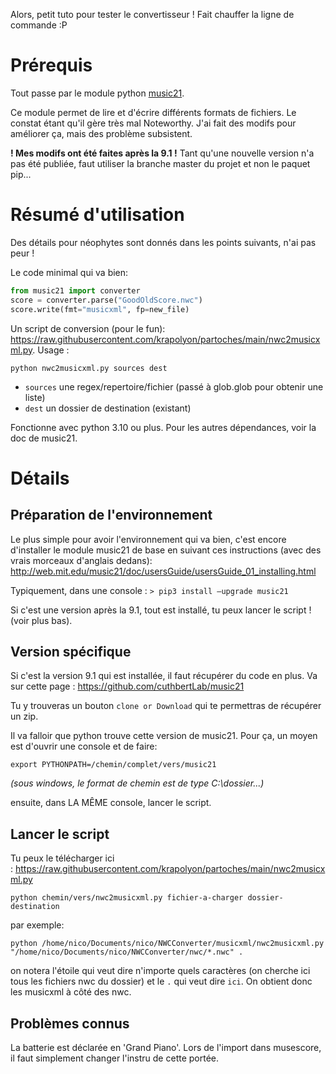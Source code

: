 Alors, petit tuto pour tester le convertisseur ! Fait chauffer la ligne de commande :P

# Prérequis
Tout passe par le module python [music21](https://web.mit.edu/music21/doc/usersGuide/usersGuide_01_installing.html).

Ce module permet de lire et d'écrire différents formats de fichiers. Le constat étant qu'il gère très mal Noteworthy.
J'ai fait des modifs pour améliorer ça, mais des problème subsistent.

**! Mes modifs ont été faites après la 9.1 !**
Tant qu'une nouvelle version n'a pas été publiée, faut utiliser la branche master du projet et non le paquet pip...

# Résumé d'utilisation
Des détails pour néophytes sont donnés dans les points suivants, n'ai pas peur !

Le code minimal qui va bien:
```python
from music21 import converter
score = converter.parse("GoodOldScore.nwc")
score.write(fmt="musicxml", fp=new_file)
```

Un script de conversion (pour le fun): <https://raw.githubusercontent.com/krapolyon/partoches/main/nwc2musicxml.py>. Usage :
```
python nwc2musicxml.py sources dest
```
- `sources` une regex/repertoire/fichier (passé à glob.glob pour obtenir une liste)
- `dest` un dossier de destination (existant)

Fonctionne avec python 3.10 ou plus. Pour les autres dépendances, voir la doc de music21.

# Détails
## Préparation de l'environnement
Le plus simple pour avoir l'environnement qui va bien, c'est encore d'installer le module music21 de base en suivant ces instructions (avec des vrais morceaux d'anglais dedans): <http://web.mit.edu/music21/doc/usersGuide/usersGuide_01_installing.html>

Typiquement, dans une console :
`> pip3 install –upgrade music21`

Si c'est une version après la 9.1, tout est installé, tu peux lancer le script ! (voir plus bas).

## Version spécifique
Si c'est la version 9.1 qui est installée, il faut récupérer du code en plus.
Va sur cette page : <https://github.com/cuthbertLab/music21>

Tu y trouveras un bouton `clone or Download` qui te permettras de récupérer un zip.

Il va falloir que python trouve cette version de music21. Pour ça, un moyen est
d'ouvrir une console et de faire:
```
export PYTHONPATH=/chemin/complet/vers/music21
```
*(sous windows, le format de chemin est de type C:\dossier\...)*

ensuite, dans LA MÊME console, lancer le script.

## Lancer le script
Tu peux le télécharger ici : <https://raw.githubusercontent.com/krapolyon/partoches/main/nwc2musicxml.py>

`python chemin/vers/nwc2musicxml.py fichier-a-charger dossier-destination`

par exemple:

`python /home/nico/Documents/nico/NWCConverter/musicxml/nwc2musicxml.py "/home/nico/Documents/nico/NWCConverter/nwc/*.nwc" .`

on notera l'étoile qui veut dire n'importe quels caractères (on cherche ici tous les fichiers nwc du dossier) et le `.` qui veut dire `ici`.
On obtient donc les musicxml à côté des nwc.

## Problèmes connus
La batterie est déclarée en 'Grand Piano'. Lors de l'import dans musescore, il faut simplement changer l'instru de cette portée.
